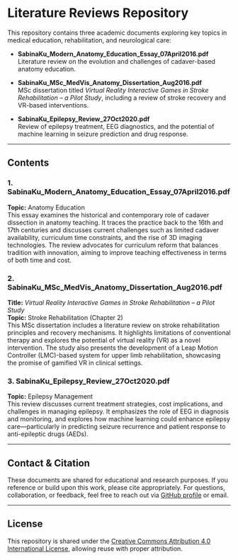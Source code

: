 # Literature Reviews Repository

This repository contains three academic documents exploring key topics in medical education, rehabilitation, and neurological care:

- **SabinaKu_Modern_Anatomy_Education_Essay_07April2016.pdf**  
  Literature review on the evolution and challenges of cadaver-based anatomy education.

- **SabinaKu_MSc_MedVis_Anatomy_Dissertation_Aug2016.pdf**  
  MSc dissertation titled *Virtual Reality Interactive Games in Stroke Rehabilitation – a Pilot Study*, including a review of stroke recovery and VR-based interventions.

- **SabinaKu_Epilepsy_Review_27Oct2020.pdf**  
  Review of epilepsy treatment, EEG diagnostics, and the potential of machine learning in seizure prediction and drug response.

---

## Contents

### 1. **SabinaKu_Modern_Anatomy_Education_Essay_07April2016.pdf**
**Topic:** Anatomy Education  
This essay examines the historical and contemporary role of cadaver dissection in anatomy teaching. It traces the practice back to the 16th and 17th centuries and discusses current challenges such as limited cadaver availability, curriculum time constraints, and the rise of 3D imaging technologies. The review advocates for curriculum reform that balances tradition with innovation, aiming to improve teaching effectiveness in terms of both time and cost.

### 2. **SabinaKu_MSc_MedVis_Anatomy_Dissertation_Aug2016.pdf**
**Title:** *Virtual Reality Interactive Games in Stroke Rehabilitation – a Pilot Study*  
**Topic:** Stroke Rehabilitation (Chapter 2)  
This MSc dissertation includes a literature review on stroke rehabilitation principles and recovery mechanisms. It highlights limitations of conventional therapy and explores the potential of virtual reality (VR) as a novel intervention. The study also presents the development of a Leap Motion Controller (LMC)-based system for upper limb rehabilitation, showcasing the promise of gamified VR in clinical settings.

### 3. **SabinaKu_Epilepsy_Review_27Oct2020.pdf**
**Topic:** Epilepsy Management  
This review discusses current treatment strategies, cost implications, and challenges in managing epilepsy. It emphasizes the role of EEG in diagnosis and monitoring, and explores how machine learning could enhance epilepsy care—particularly in predicting seizure recurrence and patient response to anti-epileptic drugs (AEDs).

---

## Contact & Citation

These documents are shared for educational and research purposes. If you reference or build upon this work, please cite appropriately. For questions, collaboration, or feedback, feel free to reach out via [GitHub profile](https://github.com/YOUR_USERNAME) or email.

---

## License

This repository is shared under the [Creative Commons Attribution 4.0 International License](https://choosealicense.com/licenses/cc-by-4.0/), allowing reuse with proper attribution.
